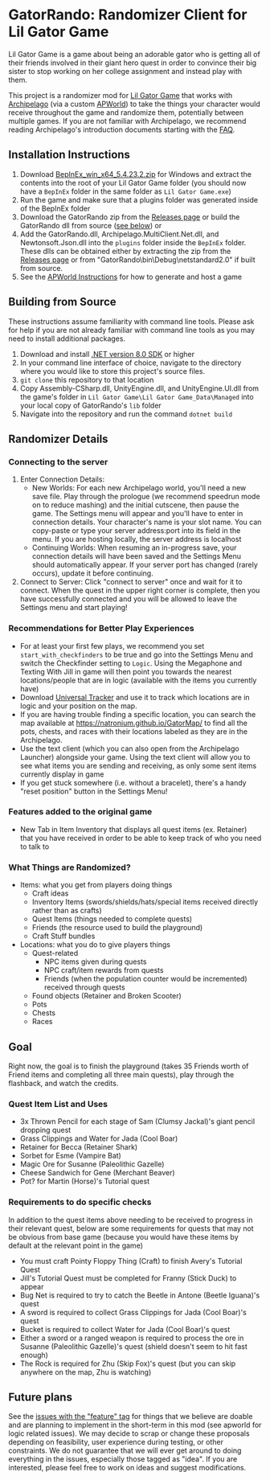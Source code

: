 # GatorRando: Randomizer Client for Lil Gator Game
Lil Gator Game is a game about being an adorable gator who is getting all of their friends involved in their giant hero quest in order to convince their big sister to stop working on her college assignment and instead play with them.

This project is a randomizer mod for [Lil Gator Game](https://store.steampowered.com/app/1586800/Lil_Gator_Game/) that works with [Archipelago](https://archipelago.gg/) (via a custom [APWorld](https://github.com/natronium/GatorArchipelago)) to take the things your character would receive throughout the game and randomize them, potentially between multiple games. If you are not familiar with Archipelago, we recommend reading Archipelago's introduction documents starting with the [FAQ](https://archipelago.gg/faq/en/).

## Installation Instructions
1. Download [BepInEx_win_x64_5.4.23.2.zip](https://github.com/BepInEx/BepInEx/releases/tag/v5.4.23.2) for Windows and extract the contents into the root of your Lil Gator Game folder (you should now have a `BepInEx` folder in the same folder as `Lil Gator Game.exe`)
2. Run the game and make sure that a plugins folder was generated inside of the BepInEx folder
3. Download the GatorRando zip from the [Releases page](https://github.com/natronium/GatorRando/releases) or build the GatorRando dll from source ([see below](#building-from-source)) or 
4. Add the GatorRando.dll, Archipelago.MultiClient.Net.dll, and Newtonsoft.Json.dll into the `plugins` folder inside the `BepInEx` folder. These dlls can be obtained either by extracting the zip from the [Releases page](https://github.com/natronium/GatorRando/releases) or from "GatorRando\bin\Debug\netstandard2.0" if built from source.
5. See the [APWorld Instructions](https://github.com/natronium/GatorArchipelago) for how to generate and host a game

## Building from Source
These instructions assume familiarity with command line tools. Please ask for help if you are not already familiar with command line tools as you may need to install additional packages.
1. Download and install [.NET version 8.0 SDK](https://dotnet.microsoft.com/en-us/download/dotnet/8.0) or higher
2. In your command line interface of choice, navigate to the directory where you would like to store this project's source files.
3. `git clone` this repository to that location
4. Copy Assembly-CSharp.dll, UnityEngine.dll, and UnityEngine.UI.dll from the game's folder in `Lil Gator Game\Lil Gator Game_Data\Managed` into your local copy of GatorRando's `lib` folder
5. Navigate into the repository and run the command `dotnet build`

## Randomizer Details
### Connecting to the server
1. Enter Connection Details:
	- New Worlds: For each new Archipelago world, you'll need a new save file. Play through the prologue (we recommend speedrun mode on to reduce mashing) and the initial cutscene, then pause the game. The Settings menu will appear and you'll have to enter in connection details. Your character's name is your slot name.  You can copy-paste or type your server address:port into its field in the menu. If you are hosting locally, the server address is localhost
	- Continuing Worlds: When resuming an in-progress save, your connection details will have been saved and the Settings Menu should automatically appear. If your server port has changed (rarely occurs), update it before continuing.
2. Connect to Server: Click "connect to server" once and wait for it to connect. When the quest in the upper right corner is complete, then you have successfully connected and you will be allowed to leave the Settings menu and start playing!

### Recommendations for Better Play Experiences
- For at least your first few plays, we recommend you set `start_with_checkfinders` to be true and go into the Settings Menu and switch the Checkfinder setting to `Logic`. Using the Megaphone and Texting With Jill in game will then point you towards the nearest locations/people that are in logic (available with the items you currently have)
- Download [Universal Tracker](https://github.com/FarisTheAncient/Archipelago/releases) and use it to track which locations are in logic and your position on the map.
- If you are having trouble finding a specific location, you can search the map available at https://natronium.github.io/GatorMap/ to find all the pots, chests, and races with their locations labeled as they are in the Archipelago.
- Use the text client (which you can also open from the Archipelago Launcher) alongside your game. Using the text client will allow you to see what items you are sending and receiving, as only some sent items currently display in game
- If you get stuck somewhere (i.e. without a bracelet), there's a handy "reset position" button in the Settings Menu!

### Features added to the original game
- New Tab in Item Inventory that displays all quest items (ex. Retainer) that you have received in order to be able to keep track of who you need to talk to

### What Things are Randomized?
- Items: what you get from players doing things
	- Craft ideas
	- Inventory Items (swords/shields/hats/special items received directly rather than as crafts)
	- Quest Items (things needed to complete quests)
	- Friends (the resource used to build the playground)
	- Craft Stuff bundles
- Locations: what you do to give players things
	- Quest-related
		- NPC items given during quests
		- NPC craft/item rewards from quests
		- Friends (when the population counter would be incremented) received through quests
	- Found objects (Retainer and Broken Scooter)
	- Pots
	- Chests
	- Races

## Goal
Right now, the goal is to finish the playground (takes 35 Friends worth of Friend items and completing all three main quests), play through the flashback, and watch the credits.

### Quest Item List and Uses
- 3x Thrown Pencil for each stage of Sam (Clumsy Jackal)'s giant pencil dropping quest
- Grass Clippings and Water for Jada (Cool Boar)
- Retainer for Becca (Retainer Shark)
- Sorbet for Esme (Vampire Bat)
- Magic Ore for Susanne (Paleolithic Gazelle)
- Cheese Sandwich for Gene (Merchant Beaver)
- Pot? for Martin (Horse)'s Tutorial quest

### Requirements to do specific checks
In addition to the quest items above needing to be received to progress in their relevant quest, below are some requirements for quests that may not be obvious from base game (because you would have these items by default at the relevant point in the game)
- You must craft Pointy Floppy Thing (Craft) to finish Avery's Tutorial Quest
- Jill's Tutorial Quest must be completed for Franny (Stick Duck) to appear
- Bug Net is required to try to catch the Beetle in Antone (Beetle Iguana)'s quest
- A sword is required to collect Grass Clippings for Jada (Cool Boar)'s quest
- Bucket is required to collect Water for Jada (Cool Boar)'s quest
- Either a sword or a ranged weapon is required to process the ore in Susanne (Paleolithic Gazelle)'s quest (shield doesn't seem to hit fast enough)
- The Rock is required for Zhu (Skip Fox)'s quest (but you can skip anywhere on the map, Zhu is watching)

## Future plans
See the [issues with the "feature" tag](https://github.com/natronium/GatorRando/issues?q=is%3Aissue+is%3Aopen+label%3Afeature) for things that we believe are doable and are planning to implement in the short-term in this mod (see apworld for logic related issues). We may decide to scrap or change these proposals depending on feasibility, user experience during testing, or other constraints. We do not guarantee that we will ever get around to doing everything in the issues, especially those tagged as "idea". If you are interested, please feel free to work on ideas and suggest modifications.
